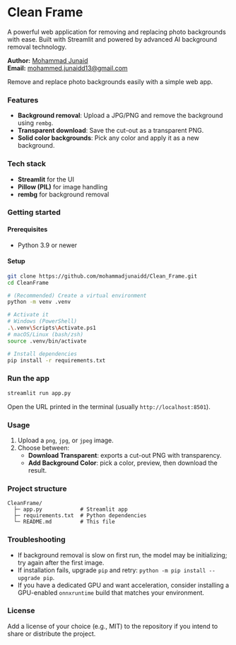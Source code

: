 # Clean Frame

A powerful web application for removing and replacing photo backgrounds with ease. Built with Streamlit and powered by advanced AI background removal technology.

**Author:** [Mohammad Junaid](https://github.com/mohammadjunaidd)  
**Email:** mohammed.junaidd13@gmail.com

Remove and replace photo backgrounds easily with a simple web app.

### Features
- **Background removal**: Upload a JPG/PNG and remove the background using `rembg`.
- **Transparent download**: Save the cut-out as a transparent PNG.
- **Solid color backgrounds**: Pick any color and apply it as a new background.

### Tech stack
- **Streamlit** for the UI
- **Pillow (PIL)** for image handling
- **rembg** for background removal

### Getting started
#### Prerequisites
- Python 3.9 or newer

#### Setup
```bash
git clone https://github.com/mohammadjunaidd/Clean_Frame.git
cd CleanFrame

# (Recommended) Create a virtual environment
python -m venv .venv

# Activate it
# Windows (PowerShell)
.\.venv\Scripts\Activate.ps1
# macOS/Linux (bash/zsh)
source .venv/bin/activate

# Install dependencies
pip install -r requirements.txt
```

### Run the app
```bash
streamlit run app.py
```

Open the URL printed in the terminal (usually `http://localhost:8501`).

### Usage
1. Upload a `png`, `jpg`, or `jpeg` image.
2. Choose between:
   - **Download Transparent**: exports a cut-out PNG with transparency.
   - **Add Background Color**: pick a color, preview, then download the result.

### Project structure
```
CleanFrame/
  ├─ app.py            # Streamlit app
  ├─ requirements.txt  # Python dependencies
  └─ README.md         # This file
```

### Troubleshooting
- If background removal is slow on first run, the model may be initializing; try again after the first image.
- If installation fails, upgrade `pip` and retry: `python -m pip install --upgrade pip`.
- If you have a dedicated GPU and want acceleration, consider installing a GPU-enabled `onnxruntime` build that matches your environment.

### License
Add a license of your choice (e.g., MIT) to the repository if you intend to share or distribute the project.

